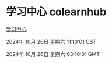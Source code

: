 # 学习中心 colearnhub
[学习中心](http://219.139.197.74:56308/colearnhub/)

2024年 10月 26日 星期六 11:10:01 CST

2024年 10月 26日 星期六 03:10:01 GMT
